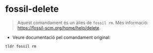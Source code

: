 # fossil-delete

> Aquest comandament és un àlies de `fossil rm`.
> Més informació: <https://fossil-scm.org/home/help/delete>.

- Veure documentació pel comandament original:

`tldr fossil rm`
